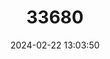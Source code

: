 ---
title: "33680"
category: "Melicope wawraeana"
draft: false
date: 2024-02-22 13:03:50
languages:
  Hawaiian: ["Alani"]
---